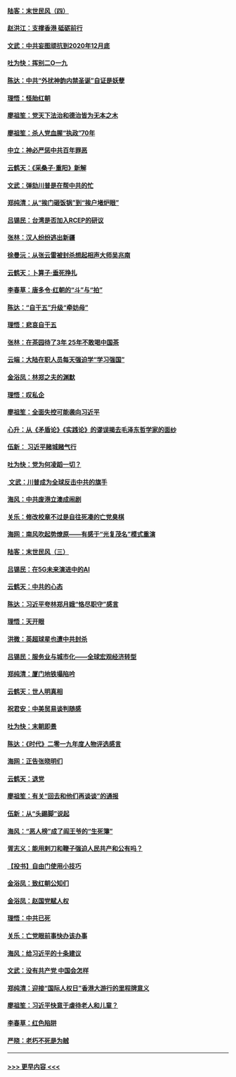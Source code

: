#### [陆客：末世民风（四）](../pages/nsc993/n11749203.md?t=12281433) 
#### [赵洪江：支撑香港 砥砺前行](../pages/nsc993/n11748482.md?t=12281433) 
#### [文武：中共妄图顽抗到2020年12月底](../pages/nsc993/n11748446.md?t=12281433) 
#### [吐为快：挥别二O一九](../pages/nsc993/n11748411.md?t=12281433) 
#### [陈达：中共“外扰神韵内禁圣诞”自证是妖孽](../pages/nsc993/n11748226.md?t=12281433) 
#### [理悟：怪胎红朝](../pages/nsc993/n11748206.md?t=12281433) 
#### [廖祖笙：党天下法治和德治皆为无本之木](../pages/nsc993/n11748135.md?t=12281433) 
#### [廖祖笙：杀人党血腥“执政”70年](../pages/nsc993/n11745144.md?t=12281433) 
#### [中立：神必严惩中共百年罪恶](../pages/nsc993/n11744970.md?t=12281433) 
#### [云鹤天：《采桑子‧重阳》新解](../pages/nsc993/n11744948.md?t=12281433) 
#### [文武：弹劾川普是在帮中共的忙](../pages/nsc993/n11744758.md?t=12281433) 
#### [郑纯清：从“挨门砸饭锅”到“挨户堵炉眼”](../pages/nsc993/n11744745.md?t=12281433) 
#### [吕锡民：台湾是否加入RCEP的研议](../pages/nsc993/n11744701.md?t=12281433) 
#### [张林：汉人纷纷逃出新疆](../pages/nsc993/n11743530.md?t=12281433) 
#### [徐曼沅：从张云雷被封杀想起相声大师吴兆南](../pages/nsc993/n11741816.md?t=12281433) 
#### [云鹤天：卜算子‧垂死挣扎](../pages/nsc993/n11739956.md?t=12281433) 
#### [李春草：唐多令‧红朝的“斗”与“拍”](../pages/nsc993/n11739830.md?t=12281433) 
#### [陈达：“自干五”升级“牵妨母”](../pages/nsc993/n11739724.md?t=12281433) 
#### [理悟：悲哀自干五](../pages/nsc993/n11739547.md?t=12281433) 
#### [张林：在茶园待了3年 25年不敢喝中国茶](../pages/nsc993/n11739240.md?t=12281433) 
#### [云端：大陆在职人员每天强迫学“学习强国”](../pages/nsc993/n11738735.md?t=12281433) 
#### [金浴凤：林郑之夫的渊默](../pages/nsc993/n11737735.md?t=12281433) 
#### [理悟：叹私企](../pages/nsc993/n11737715.md?t=12281433) 
#### [廖祖笙：全面失控可能袭向习近平](../pages/nsc993/n11737704.md?t=12281433) 
#### [心升：从《矛盾论》《实践论》的谬误揭去毛泽东哲学家的面纱](../pages/nsc993/n11736962.md?t=12281433) 
#### [伍新： 习近平赌城赌气行](../pages/nsc993/n11736929.md?t=12281433) 
#### [吐为快：党为何凌蹈一切？](../pages/nsc993/n11736915.md?t=12281433) 
#### [ 文武：川普成为全球反击中共的旗手](../pages/nsc993/n11736882.md?t=12281433) 
#### [海风：中共废港立澳成闹剧](../pages/nsc993/n11735857.md?t=12281433) 
#### [关乐：修改校章不过是自往死凑的亡党臭棋](../pages/nsc993/n11735097.md?t=12281433) 
#### [海网：南风吹起势燎原——有感于“光复茂名”模式重演](../pages/nsc993/n11732308.md?t=12281433) 
#### [陆客：末世民风（三）](../pages/nsc993/n11732211.md?t=12281433) 
#### [吕锡民：在5G未来演进中的AI](../pages/nsc993/n11730010.md?t=12281433) 
#### [云鹤天：中共的心态](../pages/nsc993/n11729906.md?t=12281433) 
#### [陈达：习近平夸林郑月娥“恪尽职守”感言](../pages/nsc993/n11729881.md?t=12281433) 
#### [理悟：天开眼](../pages/nsc993/n11729699.md?t=12281433) 
#### [洪微：英超球星也遭中共封杀](../pages/nsc993/n11727243.md?t=12281433) 
#### [吕锡民：服务业与城市化——全球宏观经济转型](../pages/nsc993/n11725845.md?t=12281433) 
#### [郑纯清：厦门地铁塌陷吟](../pages/nsc993/n11725813.md?t=12281433) 
#### [云鹤天：世人明真相](../pages/nsc993/n11725621.md?t=12281433) 
#### [祝君安：中美贸易谈判随感](../pages/nsc993/n11725609.md?t=12281433) 
#### [吐为快：末朝即景](../pages/nsc993/n11723365.md?t=12281433) 
#### [陈达：《时代》二零一九年度人物评选感言](../pages/nsc993/n11723337.md?t=12281433) 
#### [海网：正告张晓明们](../pages/nsc993/n11723228.md?t=12281433) 
#### [云鹤天：退党](../pages/nsc993/n11723056.md?t=12281433) 
#### [廖祖笙：有关“回去和他们再谈谈”的通报](../pages/nsc993/n11722442.md?t=12281433) 
#### [伍新：从“头踢脚”说起](../pages/nsc993/n11722429.md?t=12281433) 
#### [海风：“恶人榜”成了阎王爷的“生死簿”](../pages/nsc993/n11722272.md?t=12281433) 
#### [胥志义：能用剌刀和鞭子强迫人民共产和公有吗？](../pages/nsc993/n11720569.md?t=12281433) 
#### [【投书】自由门使用小技巧](../pages/nsc993/n11720180.md?t=12281433) 
#### [金浴凤：致红朝公知们](../pages/nsc993/n11720563.md?t=12281433) 
#### [金浴凤：赵国党赋人权](../pages/nsc993/n11720533.md?t=12281433) 
#### [理悟：中共已死](../pages/nsc993/n11720233.md?t=12281433) 
#### [关乐：亡党眼前事快办该办事](../pages/nsc993/n11719160.md?t=12281433) 
#### [海风：给习近平的十条建议](../pages/nsc993/n11717616.md?t=12281433) 
#### [文武：没有共产党 中国会怎样](../pages/nsc993/n11717584.md?t=12281433) 
#### [郑纯清：迎接“国际人权日”香港大游行的里程牌意义](../pages/nsc993/n11717417.md?t=12281433) 
#### [廖祖笙：习近平快意于虐待老人和儿童？](../pages/nsc993/n11715313.md?t=12281433) 
#### [李春草：红色陷阱](../pages/nsc993/n11715029.md?t=12281433) 
#### [严晓：老朽不死是为贼](../pages/nsc993/n11712910.md?t=12281433) 

----
#### [ >>> 更早内容 <<< ](../indexes/nsc993-earlier.md)
